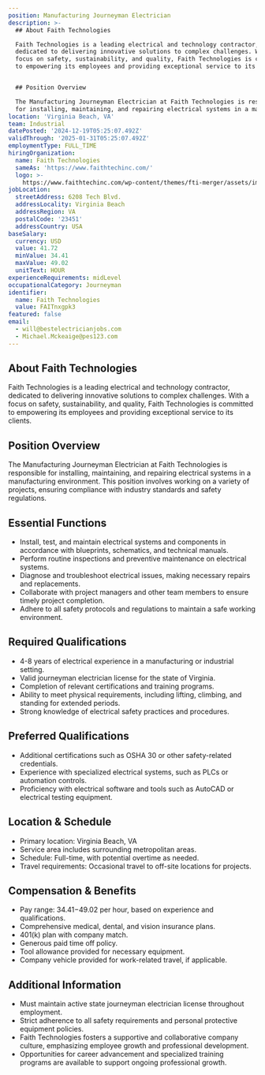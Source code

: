 ```yaml
---
position: Manufacturing Journeyman Electrician
description: >-
  ## About Faith Technologies

  Faith Technologies is a leading electrical and technology contractor,
  dedicated to delivering innovative solutions to complex challenges. With a
  focus on safety, sustainability, and quality, Faith Technologies is committed
  to empowering its employees and providing exceptional service to its clients.


  ## Position Overview

  The Manufacturing Journeyman Electrician at Faith Technologies is responsible
  for installing, maintaining, and repairing electrical systems in a manu...
location: 'Virginia Beach, VA'
team: Industrial
datePosted: '2024-12-19T05:25:07.492Z'
validThrough: '2025-01-31T05:25:07.492Z'
employmentType: FULL_TIME
hiringOrganization:
  name: Faith Technologies
  sameAs: 'https://www.faithtechinc.com/'
  logo: >-
    https://www.faithtechinc.com/wp-content/themes/fti-merger/assets/images/logos/logo-fti.svg
jobLocation:
  streetAddress: 6208 Tech Blvd.
  addressLocality: Virginia Beach
  addressRegion: VA
  postalCode: '23451'
  addressCountry: USA
baseSalary:
  currency: USD
  value: 41.72
  minValue: 34.41
  maxValue: 49.02
  unitText: HOUR
experienceRequirements: midLevel
occupationalCategory: Journeyman
identifier:
  name: Faith Technologies
  value: FAITnxgpk3
featured: false
email:
  - will@bestelectricianjobs.com
  - Michael.Mckeaige@pes123.com
---
```




## About Faith Technologies
Faith Technologies is a leading electrical and technology contractor, dedicated to delivering innovative solutions to complex challenges. With a focus on safety, sustainability, and quality, Faith Technologies is committed to empowering its employees and providing exceptional service to its clients.

## Position Overview
The Manufacturing Journeyman Electrician at Faith Technologies is responsible for installing, maintaining, and repairing electrical systems in a manufacturing environment. This position involves working on a variety of projects, ensuring compliance with industry standards and safety regulations.

## Essential Functions
- Install, test, and maintain electrical systems and components in accordance with blueprints, schematics, and technical manuals.
- Perform routine inspections and preventive maintenance on electrical systems.
- Diagnose and troubleshoot electrical issues, making necessary repairs and replacements.
- Collaborate with project managers and other team members to ensure timely project completion.
- Adhere to all safety protocols and regulations to maintain a safe working environment.

## Required Qualifications
- 4-8 years of electrical experience in a manufacturing or industrial setting.
- Valid journeyman electrician license for the state of Virginia.
- Completion of relevant certifications and training programs.
- Ability to meet physical requirements, including lifting, climbing, and standing for extended periods.
- Strong knowledge of electrical safety practices and procedures.

## Preferred Qualifications
- Additional certifications such as OSHA 30 or other safety-related credentials.
- Experience with specialized electrical systems, such as PLCs or automation controls.
- Proficiency with electrical software and tools such as AutoCAD or electrical testing equipment.

## Location & Schedule
- Primary location: Virginia Beach, VA
- Service area includes surrounding metropolitan areas.
- Schedule: Full-time, with potential overtime as needed.
- Travel requirements: Occasional travel to off-site locations for projects.

## Compensation & Benefits
- Pay range: $34.41-$49.02 per hour, based on experience and qualifications.
- Comprehensive medical, dental, and vision insurance plans.
- 401(k) plan with company match.
- Generous paid time off policy.
- Tool allowance provided for necessary equipment.
- Company vehicle provided for work-related travel, if applicable.

## Additional Information
- Must maintain active state journeyman electrician license throughout employment.
- Strict adherence to all safety requirements and personal protective equipment policies.
- Faith Technologies fosters a supportive and collaborative company culture, emphasizing employee growth and professional development.
- Opportunities for career advancement and specialized training programs are available to support ongoing professional growth.
